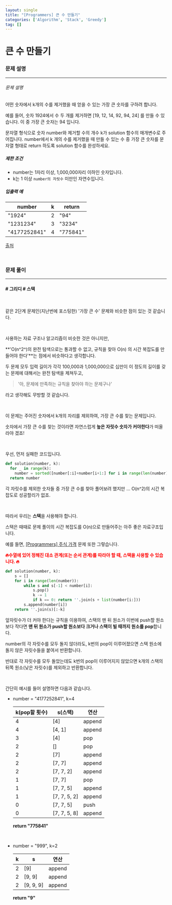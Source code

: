 ```yaml
---
layout: single
title: "[Programmers] 큰 수 만들기"
categories: ['Algorithm', 'Stack', 'Greedy']
tag: []
---
```


# 큰 수 만들기

### 문제 설명

---

###### 문제 설명

어떤 숫자에서 k개의 수를 제거했을 때 얻을 수 있는 가장 큰 숫자를 구하려 합니다.

예를 들어, 숫자 1924에서 수 두 개를 제거하면 [19, 12, 14, 92, 94, 24] 를 만들 수 있습니다. 이 중 가장 큰 숫자는 94 입니다.

문자열 형식으로 숫자 number와 제거할 수의 개수 k가 solution 함수의 매개변수로 주어집니다. number에서 k 개의 수를 제거했을 때 만들 수 있는 수 중 가장 큰 숫자를 문자열 형태로 return 하도록 solution 함수를 완성하세요.

##### 제한 조건

* number는 1자리 이상, 1,000,000자리 이하인 숫자입니다.
* k는 1 이상 `number의 자릿수` 미만인 자연수입니다.

##### 입출력 예

| number       | k    | return   |
| ------------ | ---- | -------- |
| "1924"       | 2    | "94"     |
| "1231234"    | 3    | "3234"   |
| "4177252841" | 4    | "775841" |

[출처](http://hsin.hr/coci/archive/2011_2012/contest4_tasks.pdf)

<br>



### 문제 풀이

---

#### \# 그리디 \# 스택

<br>

같은 2단계 문제인(지난번에 포스팅한) '가장 큰 수' 문제와 비슷한 점이 있는 것 같습니다. 

<br>

사용하는 자료 구조나 알고리즘이 비슷한 것은 아니지만, 

**'O(n^2^)의 완전 탐색으로는 통과할 수 없고, 규칙을 찾아 O(n) 의 시간 복잡도를 만들어야 한다'**는 점에서 비슷하다고 생각합니다. 

두 문제 모두 입력 길이가  각각 100,000과 1,000,000으로 십만이 이 정도의 길이를 갖는 문제에 대해서는 완전 탐색을 제쳐두고, 

> '아, 문제에 만족하는 규칙을 찾아야 하는 문제구나'

라고 생각해도 무방할 것 같습니다. 

<br>

이 문제는 주어진 숫자에서 k개의 자리를 제외하여, 가장 큰 수를 찾는 문제입니다. 

숫자에서 가장 큰 수를 찾는 것이라면 자연스럽게 **높은 자릿수 숫자가 커야한다**가 떠올라야 겠죠!

<br>

우선, 먼저 실패한 코드입니다. 

```python
def solution(number, k):
  for _ in range(k):
    number = sorted([number[:i]+number[i+1:] for i in range(len(number))])[-1]
  return number
```

각 자릿수를 제외한 숫자들 중 가장 큰 수를 찾아 풀어보려 했지만 ... O(n^2)의 시간 복잡도로 성공할리가 없죠. 

<br>

따라서 우리는 **스택**을 사용해야 합니다. 

스택은 때때로 문제 풀이의 시간 복잡도를 O(n)으로 만들어주는 아주 좋은 자료구조입니다. 

예를 들면, [[Programmers] 주식 가격](https://wowo0709.github.io/Programmers-%EC%A3%BC%EC%8B%9D-%EA%B0%80%EA%B2%A9/) 문제 또한 그렇습니다. 

<span style="color:red">**🔥수열에 있어 정해진 대소 관계(또는 순서 관계)를 따라야 할 때, 스택을 사용할 수 있습니다. 🔥**</span>

```python
def solution(number, k):
    s = []
    for i in range(len(number)):
        while s and s[-1] < number[i]: 
            s.pop()
            k -= 1
            if k == 0: return ''.join(s + list(number[i:]))
        s.append(number[i])
    return ''.join(s)[:-k]
```

앞자릿수가 더 커야 한다는 규칙을 이용하여, 스택의 맨 뒤 원소가 이번에 push할 원소보다 작다면 **맨 뒤 원소가 push할 원소보다 크거나 스택이 빌 때까지 원소를 pop**합니다. 

number의 각 자릿수를 모두 돌지 않더라도, k번의 pop이 이루어졌으면 스택 원소에 돌지 않은 자릿수들을 붙여서 반환합니다. 

반대로 각 자릿수를 모두 돌았는데도 k번의 pop이 이루어지지 않았으면 k개의 스택의 뒤쪽 원소(낮은 자릿수)를 제외하고 반환합니다.  

<br>

간단히 예시를 들어 설명하면 다음과 같습니다. 

* number = "4177252841", k=4

    | k(pop할 횟수) | s(스택)      | 연산   |
    | ------------- | ------------ | ------ |
    | 4             | [4]          | append |
    | 4             | [4, 1]       | append |
    | 3             | [4]          | pop    |
    | 2             | []           | pop    |
    | 2             | [7]          | append |
    | 2             | [7, 7]       | append |
    | 2             | [7, 7, 2]    | append |
    | 1             | [7, 7]       | pop    |
    | 1             | [7, 7, 5]    | append |
    | 1             | [7, 7, 5, 2] | append |
    | 0             | [7, 7, 5]    | push   |
    | 0             | [7, 7, 5, 8] | append |

    

    **return "775841"**

<br>

* number = "999", k=2

    | k    | s         | 연산   |
    | ---- | --------- | ------ |
    | 2    | [9]       | append |
    | 2    | [9, 9]    | append |
    | 2    | [9, 9, 9] | append |

    

    **return "9"**

